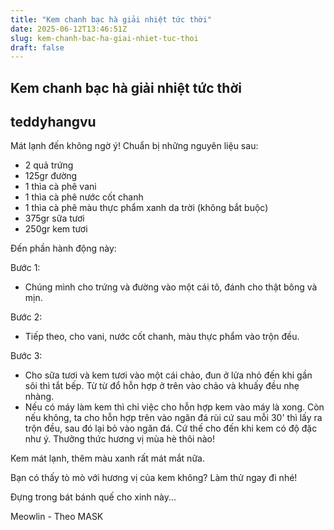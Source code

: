 ```yaml
---
title: "Kem chanh bạc hà giải nhiệt tức thời"
date: 2025-06-12T13:46:51Z
slug: kem-chanh-bac-ha-giai-nhiet-tuc-thoi
draft: false
---
```


## Kem chanh bạc hà giải nhiệt tức thời

## teddyhangvu

Mát lạnh đến không ngờ ý!
Chuẩn bị những nguyên liệu sau:


- 2 quả trứng
- 125gr đường
- 1 thìa cà phê vani
- 1 thìa cà phê nước cốt chanh
- 1 thìa cà phê màu thực phẩm xanh da trời (không bắt buộc)
- 375gr sữa tươi
- 250gr kem tươi

 
 
Đến phần hành động này: 





Bước 1:
- Chúng mình cho trứng và đường vào một cái tô, đánh cho thật bông và mịn.




Bước 2:
- Tiếp theo, cho vani, nước cốt chanh, màu thực phẩm vào trộn đều.




Bước 3:
- Cho sữa tươi và kem tươi vào một cái chảo, đun ở lửa nhỏ đến khi gần sôi thì tắt bếp. Từ từ đổ hỗn hợp ở trên vào chảo và khuấy đều nhẹ nhàng.
- Nếu có máy làm kem thì chỉ việc cho hỗn hợp kem vào máy là xong. Còn nếu không, ta cho hỗn hợp trên vào ngăn đá rùi cứ sau mỗi 30' thì lấy ra trộn đều, sau đó lại bỏ vào ngăn đá. Cứ thế cho đến khi kem có độ đặc như ý.
Thưởng thức hương vị mùa hè thôi nào!


Kem mát lạnh, thêm màu xanh rất mát mắt nữa.



Bạn có thấy tò mò với hương vị của kem không? Làm thử ngay đi nhé!






Đựng trong bát bánh quế cho xinh này...
 
 Meowlin - Theo MASK